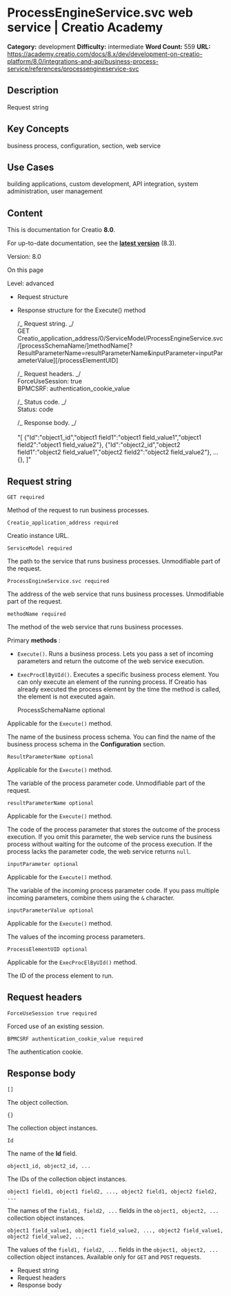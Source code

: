# ProcessEngineService.svc web service | Creatio Academy

**Category:** development **Difficulty:** intermediate **Word Count:** 559
**URL:**
https://academy.creatio.com/docs/8.x/dev/development-on-creatio-platform/8.0/integrations-and-api/business-process-service/references/processengineservice-svc

## Description

Request string

## Key Concepts

business process, configuration, section, web service

## Use Cases

building applications, custom development, API integration, system
administration, user management

## Content

This is documentation for Creatio **8.0**.

For up-to-date documentation, see the
**[latest version](/docs/8.x/dev/development-on-creatio-platform/integrations-and-api/business-process-service/references/processengineservice-svc)**
(8.3).

Version: 8.0

On this page

Level: advanced

- Request structure
- Response structure for the Execute() method

  /_ Request string. _/  
  GET Creatio_application_address/0/ServiceModel/ProcessEngineService.svc/[processSchemaName/]methodName[?ResultParameterName=resultParameterName&inputParameter=inputParameterValue][/processElementUID]

  /_ Request headers. _/  
  ForceUseSession: true  
  BPMCSRF: authentication_cookie_value

  /_ Status code. _/  
  Status: code

  /_ Response body. _/  
  <string xmlns="https://schemas.microsoft.com/2003/10/Serialization/">  
   "[  {\"Id\":\"object1_id\",\"object1 field1\":\"object1
  field_value1\",\"object1 field2\":\"object1 field_value2\"},
  {\"Id\":\"object2_id\",\"object2 field1\":\"object2 field_value1\",\"object2
  field2\":\"object2 field_value2\"},  ... {},  ]"  
  </string>

## Request string​

    GET required

Method of the request to run business processes.

    Creatio_application_address required

Creatio instance URL.

    ServiceModel required

The path to the service that runs business processes. Unmodifiable part of the
request.

    ProcessEngineService.svc required

The address of the web service that runs business processes. Unmodifiable part
of the request.

    methodName required

The method of the web service that runs business processes.

Primary **methods** :

- `Execute()`. Runs a business process. Lets you pass a set of incoming
  parameters and return the outcome of the web service execution.
- `ExecProcElByUId()`. Executes a specific business process element. You can
  only execute an element of the running process. If Creatio has already
  executed the process element by the time the method is called, the element is
  not executed again.

  ProcessSchemaName optional

Applicable for the `Execute()` method.

The name of the business process schema. You can find the name of the business
process schema in the **Configuration** section.

    ResultParameterName optional

Applicable for the `Execute()` method.

The variable of the process parameter code. Unmodifiable part of the request.

    resultParameterName optional

Applicable for the `Execute()` method.

The code of the process parameter that stores the outcome of the process
execution. If you omit this parameter, the web service runs the business process
without waiting for the outcome of the process execution. If the process lacks
the parameter code, the web service returns `null`.

    inputParameter optional

Applicable for the `Execute()` method.

The variable of the incoming process parameter code. If you pass multiple
incoming parameters, combine them using the `&` character.

    inputParameterValue optional

Applicable for the `Execute()` method.

The values of the incoming process parameters.

    ProcessElementUID optional

Applicable for the `ExecProcElByUId()` method.

The ID of the process element to run.

## Request headers​

    ForceUseSession true required

Forced use of an existing session.

    BPMCSRF authentication_cookie_value required

The authentication cookie.

## Response body​

    []

The object collection.

    {}

The collection object instances.

    Id

The name of the **Id** field.

    object1_id, object2_id, ...

The IDs of the collection object instances.

    object1 field1, object1 field2, ..., object2 field1, object2 field2, ...

The names of the `field1, field2, ...` fields in the `object1, object2, ...`
collection object instances.

    object1 field_value1, object1 field_value2, ..., object2 field_value1, object2 field_value2, ...

The values of the `field1, field2, ...` fields in the `object1, object2, ...`
collection object instances. Available only for `GET` and `POST` requests.

- Request string
- Request headers
- Response body
